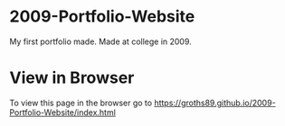 # 2009-Portfolio-Website
My first portfolio made. Made at college in 2009.

# View in Browser
To view this page in the browser go to https://groths89.github.io/2009-Portfolio-Website/index.html
